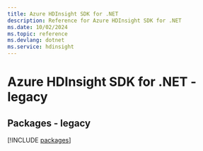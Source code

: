 ```yaml
---
title: Azure HDInsight SDK for .NET
description: Reference for Azure HDInsight SDK for .NET
ms.date: 10/02/2024
ms.topic: reference
ms.devlang: dotnet
ms.service: hdinsight
---
```

# Azure HDInsight SDK for .NET - legacy
## Packages - legacy
[!INCLUDE [packages](hdinsight-index.md)]
